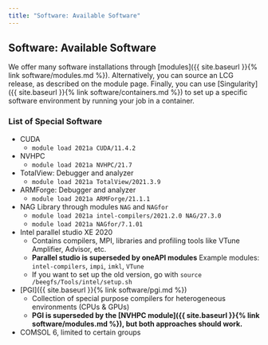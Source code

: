 ```yaml
---
title: "Software: Available Software"
---
```


## Software: Available Software
We offer many software installations through [modules]({{ site.baseurl }}{% link software/modules.md %}).
Alternatively, you can source an LCG release, as described on the module page.
Finally, you can use [Singularity]({{ site.baseurl }}{% link software/containers.md %}) to set up a specific software environment by running your job in a container.

### List of Special Software
  - CUDA
    - `module load 2021a CUDA/11.4.2`
  - NVHPC
    - `module load 2021a NVHPC/21.7`
  - TotalView: Debugger and analyzer
    - `module load 2021a TotalView/2021.3.9`
  - ARMForge: Debugger and analyzer
    - `module load 2021a ARMForge/21.1.1`
  - NAG Library through modules `NAG` and `NAGfor`
    - `module load 2021a intel-compilers/2021.2.0 NAG/27.3.0`
    - `module load 2021a NAGfor/7.1.01`
  - Intel parallel studio XE 2020
    - Contains compilers, MPI, libraries and profiling tools like VTune Amplifier, Advisor, etc.
    - **Parallel studio is superseded by oneAPI modules** Example modules: `intel-compilers`, `impi`, `imkl`, `VTune`
    - If you want to set up the old version, go with `source /beegfs/Tools/intel/setup.sh`
  - [PGI]({{ site.baseurl }}{% link software/pgi.md %})
    - Collection of special purpose compilers for heterogeneous environments (CPUs & GPUs)
    - **PGI is superseded by the [NVHPC module]({{ site.baseurl }}{% link software/modules.md %}), but both approaches should work.**
  - COMSOL 6, limited to certain groups
